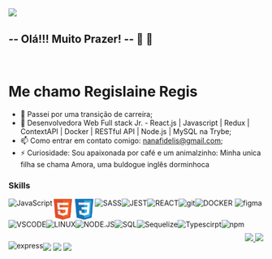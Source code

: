 <img src="{https://img.shields.io/badge/Aiqfome-7A1FA2?style=for-the-badge&logo=aiqfome&logoColor=white}" />

## **-- Olá!!!** **Muito Prazer! --** 🤗 🤝
<br>

# **Me chamo Regislaine Regis**<br>


- 🔭 Passei por uma transição de carreira;
- 🌱 Desenvolvedora Web Full stack Jr. - React.js | Javascript | Redux | ContextAPI | Docker | RESTful API | Node.js | MySQL na Trybe;
- 📫 Como entrar em contato comigo: nanafidelis@gmail.com;
- ⚡ Curiosidade: Sou apaixonada por café e um animalzinho: Minha unica filha se chama Amora, uma buldogue inglês dorminhoca

### Skills
<div align="center">
  <img align="left" alt="JavaScript" height ="42px"  src="https://raw.githubusercontent.com/rahul-jha98/github_readme_icons/main/language_and_tools/square/javascript/javascript.svg">
  <img alt="HTML" align="left" height="42px" src="https://raw.githubusercontent.com/devicons/devicon/master/icons/html5/html5-original.svg">
  <img alt="CSS" align="left" height="42px" src="https://raw.githubusercontent.com/devicons/devicon/master/icons/css3/css3-original.svg">
  <img alt="SASS" align="left" height="42px" src="https://cdn.jsdelivr.net/gh/devicons/devicon/icons/sass/sass-original.svg" />
  <img alt="JEST" align="left" height="42px" src="https://cdn.jsdelivr.net/gh/devicons/devicon/icons/jest/jest-plain.svg">
  <img align="left" alt="REACT" height ="42px" src="https://raw.githubusercontent.com/rahul-jha98/github_readme_icons/main/language_and_tools/square/react/react.svg">
  <img src="https://raw.githubusercontent.com/rahul-jha98/github_readme_icons/main/language_and_tools/square/git-scm/git-scm.svg" align="left" alt="git" height='42px'/>
  <img src="https://raw.githubusercontent.com/rahul-jha98/github_readme_icons/main/language_and_tools/square/figma/figma.svg" alt="figma" height='42px'/>
  <img alt="DOCKER" align="left" height="42px" src="https://cdn.jsdelivr.net/gh/devicons/devicon/icons/docker/docker-original-wordmark.svg"/>
  <img alt="VSCODE" align="left" height="42px" src="https://cdn.jsdelivr.net/gh/devicons/devicon/icons/vscode/vscode-original-wordmark.svg">
  <img alt="LINUX" align="left" height="42px" src="https://cdn.jsdelivr.net/gh/devicons/devicon/icons/linux/linux-original.svg">
  <img alt="NODE.JS" align="left" height="42px" src="https://cdn.jsdelivr.net/gh/devicons/devicon/icons/nodejs/nodejs-original.svg" />
  <img alt="SQL" align="left" height="42px" src="https://cdn.jsdelivr.net/gh/devicons/devicon/icons/mysql/mysql-original-wordmark.svg" />        
  <img align="left" alt="Sequelize" height ="42px" src="https://cdn.jsdelivr.net/gh/devicons/devicon/icons/sequelize/sequelize-original.svg"/>    
  <img align="left" alt="Typescirpt" height ="42px" src="https://cdn.jsdelivr.net/gh/devicons/devicon/icons/typescript/typescript-original.svg" />
  <img align="left" alt="npm" height ="42px" src="https://cdn.jsdelivr.net/gh/devicons/devicon/icons/npm/npm-original-wordmark.svg" />
  <img align="left" alt="express" height ="42px" src="https://cdn.jsdelivr.net/gh/devicons/devicon/icons/express/express-original.svg" />
</div>
<br>
<br>
<br>

<div align="center">
  <a href="https://github.com/RegislaineRegis">
  <img height="180em" src="https://github-readme-stats.vercel.app/api?username=RegislaineRegis&show_icons=true&theme=dracula&include_all_commits=true&count_private=true"/>
  <img height="180em" src="https://github-readme-stats.vercel.app/api/top-langs/?username=RegislaineRegis&layout=compact&langs_count=7&theme=dracula"/>
</div>
  
  <div>
      <a href="https://www.linkedin.com/in/regislaine-regis/" target="_blank"><img src="https://img.shields.io/badge/-LinkedIn-%230077B5?style=for-the-badge&logo=linkedin&logoColor=white" target="_blank"></a>
      <a href="https://www.instagram.com/regisreh/" target="_blank"><img src="https://img.shields.io/badge/-Instagram-%23E4405F?style=for-the-badge&logo=instagram&logoColor=white" target="_blank"></a>
      <a href = "mailto:nanafidelis@gmail.com"><img src="https://img.shields.io/badge/-Gmail-%23333?style=for-the-badge&logo=gmail&logoColor=white" target="_blank"></a>
     
</div>

